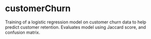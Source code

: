 # customerChurn
Training of a logistic regression model on customer churn data to help predict customer retention. Evaluates model using Jaccard score, and confusion matrix.
